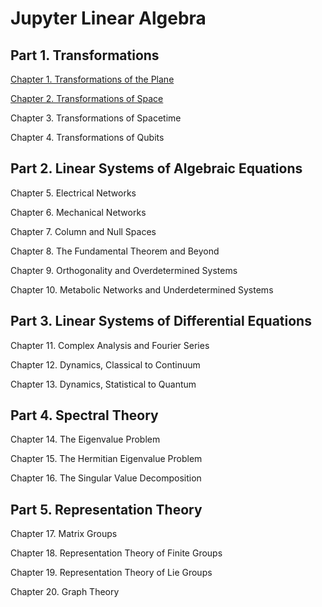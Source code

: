 # Jupyter Linear Algebra 
<!--
<a href="https://www.cmor-faculty.rice.edu/~cox/JLA.html">Rice Site for Linear Algebra in the Large</a>

<a href="https://mybinder.org/v2/gh/steve-cox-LA/JLA/main">Jupyter Lab</a>

<a href="https://mybinder.org/v2/gh/steve-cox-LA/JLA/main?filepath=Transformations%20of%20the%20Plane.ipynb">Chapter 1. Transformations of the Plane</a>

<a href="https://mybinder.org/v2/gh/steve-cox-LA/JLA/main?filepath=Transformations%20of%20Space.ipynb">Chapter 2. Transformations of Space</a>
-->

## Part 1. Transformations

<a href="https://github.com/steve-cox-LA/JLA/tree/main/1. Transformations of the Plane">Chapter 1. Transformations of the Plane</a>

<a href="https://github.com/steve-cox-LA/JLA/tree/main/2. Transformations of Space">Chapter 2. Transformations of Space</a>

Chapter 3. Transformations of Spacetime

Chapter 4. Transformations of  Qubits

## Part 2. Linear Systems of Algebraic Equations

Chapter 5. Electrical Networks

Chapter 6. Mechanical Networks

Chapter 7. Column and Null Spaces

Chapter 8. The Fundamental Theorem and Beyond

Chapter 9. Orthogonality and Overdetermined Systems

Chapter 10. Metabolic Networks and Underdetermined Systems

## Part 3. Linear Systems of Differential Equations

Chapter 11. Complex Analysis and Fourier Series

Chapter 12. Dynamics, Classical to Continuum

Chapter 13. Dynamics, Statistical to Quantum

## Part 4. Spectral Theory

Chapter 14. The Eigenvalue Problem

Chapter 15. The Hermitian Eigenvalue Problem

Chapter 16. The Singular Value Decomposition

## Part 5. Representation Theory

Chapter 17. Matrix Groups

Chapter 18. Representation Theory of Finite Groups

Chapter 19. Representation Theory of  Lie Groups

Chapter 20. Graph Theory


